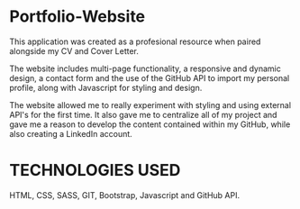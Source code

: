 # Portfolio-Website

This application was created as a profesional resource when paired alongside my CV and Cover Letter.

The website includes multi-page functionality, a responsive and dynamic design, a contact form and the use of the GitHub API to import my personal profile, along with Javascript for styling and design.

The website allowed me to really experiment with styling and using external API's for the first time. It also gave me to centralize all of my project and gave me a reason to develop the content contained within my GitHub, while also creating a LinkedIn account.

# TECHNOLOGIES USED

HTML, CSS, SASS, GIT, Bootstrap, Javascript and GitHub API.
